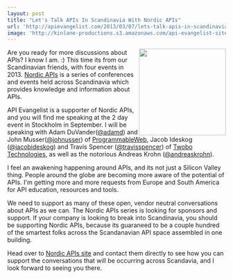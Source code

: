 ```yaml
---
layout: post
title: "Let's Talk APIs In Scandinavia With Nordic APIs"
url: 'http://apievangelist.com/2013/03/07/lets-talk-apis-in-scandinavia-with-nordic-apis/'
image: 'http://kinlane-productions.s3.amazonaws.com/api-evangelist-site/blog/nordic-apis-logo-2.png'
---
```


[<img class="c1" src="https://s3.amazonaws.com/kinlane-productions/events/nordic-apis/nordic-apis-logo-2.png" alt="" width="200" align="right" />][1]

Are you ready for more discussions about APIs? I know I am. :) This time its from our Scandinavian friends, with four events in 2013. [Nordic APIs][1] is a series of conferences and events held across Scandinavia which provides knowledge and information about APIs.

API Evangelist is a supporter of Nordic APIs, and you will find me speaking at the 2 day event in Stockholm in September. I will be speaking with Adam DuVander([@adamd][2]) and John Musser([@johnusser][3]) of [ProgrammableWeb][4], Jacob Ideskog ([@jacobideskog][5]) and Travis Spencer ([@travisspencer][6]) of [Twobo Technologies][7], as well as the notorious Andreas Krohn ([@andreaskrohn][8]).

I feel an awakening happening around APIs, and its not just a Silicon Valley thing. People around the globe are becoming more aware of the potential of APIs. I'm getting more and more requests from Europe and South America for API education, resources and tools.

We need to support as many of these open, vendor neutral conversations about APIs as we can. The Nordic APIs series is looking for sponsors and support. If your company is looking to break into Scandinavia, you should be supporting Nordic APIs, because its guaraneed to be a couple hundred of the smartest folks across the Scandanavian API space assembled in one building.

Head over to [Nordic APIs site][1] and contact them directly to see how you can support the conversations that will be occurring across Scandavia, and I look forward to seeing you there.

   [1]: http://nordicapis.com/ (Nordic APIs)
   [2]: https://twitter.com/@adamd
   [3]: https://twitter.com/@johnusser
   [4]: http://programmableweb.com
   [5]: https://twitter.com/@jacobideskog
   [6]: https://twitter.com/@travisspencer
   [7]: http://www.twobotechnologies.com/
   [8]: https://twitter.com/@andreaskrohn
